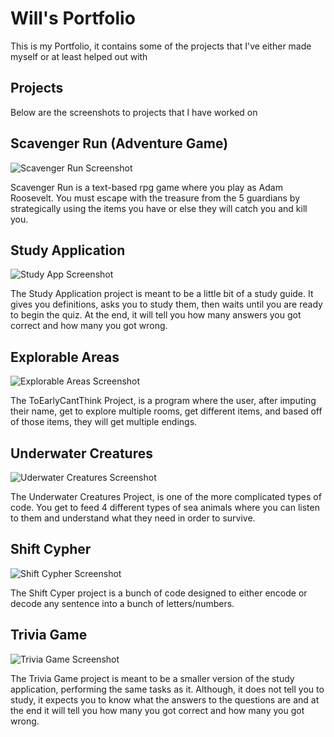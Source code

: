 # Will's Portfolio

This is my Portfolio, it contains some of the projects that I've either made myself or at least helped out with

## Projects

Below are the screenshots to projects that I have worked on

## Scavenger Run (Adventure Game)
![Scavenger Run Screenshot](/Pictures/Scavenger-Run-Screenshot.JPG)

Scavenger Run is a text-based rpg game where you play as Adam Roosevelt. You must escape with the treasure from the 5 guardians by strategically using the items you have or else they will catch you and kill you. 

## Study Application
![Study App Screenshot](/Pictures/Study-App-Screenshot.JPG)

The Study Application project is meant to be a little bit of a study guide. It gives you definitions, asks you to study them, then waits until you are ready to begin the quiz. At the end, it will tell you how many answers you got correct and how many you got wrong.

## Explorable Areas
![Explorable Areas Screenshot](/Pictures/ToEarlyCantThink.JPG)

The ToEarlyCantThink Project, is a program where the user, after imputing their name, get to explore multiple rooms, get different items, and based off of those items, they will get multiple endings.

## Underwater Creatures
![Uderwater Creatures Screenshot](/Pictures/SeaCreatures-Screenshot.JPG)

The Underwater Creatures Project, is one of the more complicated types of code. You get to feed 4 different types of sea animals where you can listen to them and understand what they need in order to survive. 

## Shift Cypher
![Shift Cypher Screenshot](/Pictures/Shift-Cypher-Screenshot.JPG)

The Shift Cyper project is a bunch of code designed to either encode or decode any sentence into a bunch of letters/numbers. 

## Trivia Game
![Trivia Game Screenshot](/Pictures/Trivia-Game-2.0-Screenshot.JPG)

The Trivia Game project is meant to be a smaller version of the study application, performing the same tasks as it. Although, it does not tell you to study, it expects you to know what the answers to the questions are and at the end it will tell you how many you got correct and how many you got wrong. 
